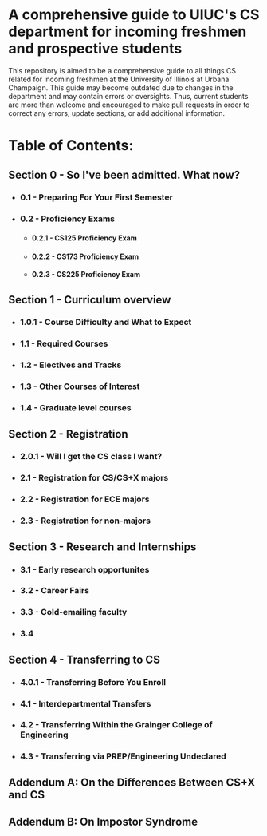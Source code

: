 # A comprehensive guide to UIUC's CS department for incoming freshmen and prospective students

This repository is aimed to be a comprehensive guide to all things CS related for incoming freshmen at the University of Illinois at Urbana Champaign. This guide may become outdated due to changes in the department and may contain errors or oversights. Thus, current students are more than welcome and encouraged to make pull requests in order to correct any errors, update sections, or add additional information. 

# Table of Contents:

## Section 0 - So I've been admitted. What now?
  * ### 0.1 - Preparing For Your First Semester
  * ### 0.2 - Proficiency Exams
    * #### 0.2.1 - CS125 Proficiency Exam
    * #### 0.2.2 - CS173 Proficiency Exam
    * #### 0.2.3 - CS225 Proficiency Exam

## Section 1 - Curriculum overview
 * ### 1.0.1 - Course Difficulty and What to Expect
 * ### 1.1 - Required Courses
 * ### 1.2 - Electives and Tracks
 * ### 1.3 - Other Courses of Interest
 * ### 1.4 - Graduate level courses

## Section 2 - Registration 
 * ### 2.0.1 - Will I get the CS class I want?
 * ### 2.1 -  Registration for CS/CS+X majors
 * ### 2.2 - Registration for ECE majors
 * ### 2.3 - Registration for non-majors

## Section 3 - Research and Internships
 * ### 3.1 - Early research opportunites 
 * ### 3.2 - Career Fairs
 * ### 3.3 - Cold-emailing faculty
 * ### 3.4

## Section 4 - Transferring to CS
 * ### 4.0.1 - Transferring Before You Enroll
 * ### 4.1 - Interdepartmental Transfers
 * ### 4.2 - Transferring Within the Grainger College of Engineering
 * ### 4.3 - Transferring via PREP/Engineering Undeclared

## Addendum A: On the Differences Between CS+X and CS

## Addendum B: On Impostor Syndrome
